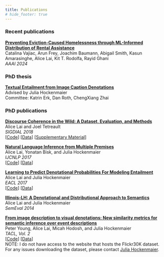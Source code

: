```yaml
---
title: Publications
# hide_footer: true
---
```

### Recent publications
<b><a href="https://ojs.aaai.org/index.php/AAAI/article/view/30246">Preventing Eviction-Caused Homelessness through ML-Informed Distribution of Rental Assistance</a></b><br>
Catalina Vajiac, Arun Frey, Joachim Baumann, Abigail Smith, Kasun Amarasinghe, Alice Lai, Kit T. Rodolfa, Rayid Ghani<br>
<i>AAAI 2024</i>

### PhD thesis

<b><a href="https://www.ideals.illinois.edu/items/109478">Textual Entailment from Image Caption Denotations</a></b><br>
Advised by Julia Hockenmaier<br>
Committee: Katrin Erk, Dan Roth, ChengXiang Zhai

### PhD publications

<b><a href="https://aclanthology.org/W18-5023/">Discourse Coherence in the Wild: A Dataset, Evaluation, and Methods</a></b><br>
Alice Lai and Joel Tetreault<br>
<i>SIGDIAL 2018</i><br>
[<a href="https://github.com/aylai/DiscourseCoherence">Code</a>] [<a href="https://github.com/aylai/GCDC-corpus">Data</a>] [<a href="https://aclanthology.org/attachments/W18-5023.Attachment.pdf">Supplementary Material</a>]

<b><a href="https://aclanthology.org/I17-1011/">Natural Language Inference from Multiple Premises</a></b><br>
Alice Lai, Yonatan Bisk, and Julia Hockenmaier<br>
<i>IJCNLP 2017</i><br>
[<a href="https://github.com/aylai/MultiPremiseEntailment">Code</a>] [<a href="https://github.com/aylai/EntailmentProbabilityEmbedding/tree/master/data/den_prob">Data</a>]

<b><a href="https://aclanthology.org/E17-1068/">Learning to Predict Denotational Probabilities For Modeling Entailment</a></b><br>
Alice Lai and Julia Hockenmaier<br>
<i>EACL 2017</i><br>
[<a href="https://github.com/aylai/EntailmentProbabilityEmbedding">Code</a>] [<a href="https://github.com/aylai/EntailmentProbabilityEmbedding/tree/master/data/den_prob">Data</a>]

<a href="https://aclanthology.org/S14-2055/"><b>Illinois-LH: A Denotational and Distributional Approach to Semantics</b></a><br>
Alice Lai and Julia Hockenmaier<br>
<i>SemEval 2014</i>

<a href="https://aclanthology.org/Q14-1006/"><b>From image description to visual denotations: New similarity metrics for semantic inference over event descriptions</b></a><br>
Peter Young, Alice Lai, Micah Hodosh, and Julia Hockenmaier<br>
<i>TACL, Vol. 2</i><br>
[<a href="https://github.com/aylai/DenotationGraph">Code</a>] [<a href="https://hockenmaier.cs.illinois.edu/DenotationGraph/data/">Data</a>]<br>
NOTE: I do not have access to the website that hosts the Flickr30K dataset. For any issues downloading the dataset, please contact <a href="https://juliahmr.cs.illinois.edu/">Julia Hockenmaier</a>.
